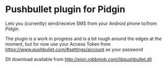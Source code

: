 # Pushbullet plugin for Pidgin

Lets you (currently) send/receive SMS from your Android phone to/from Pidgin

The plugin is a work in progress and is a bit rough around the edges at the moment, but for now use your Access Token from https://www.pushbullet.com/#settings/account as your password

Dll download available from http://eion.robbmob.com/libpushbullet.dll
